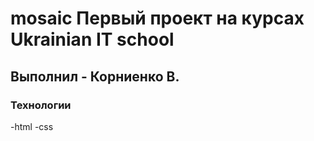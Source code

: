 # mosaic Первый проект на курсах Ukrainian IT school
## Выполнил - Корниенко В.

### Технологии
-html
-css
